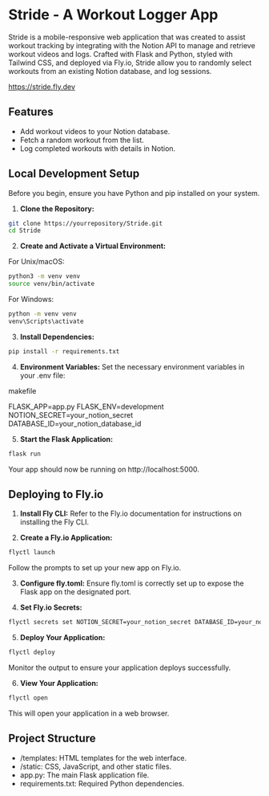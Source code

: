 # Stride - A Workout Logger App

Stride is a mobile-responsive web application that was created to assist workout tracking by integrating with the Notion API to manage and retrieve workout videos and logs. Crafted with Flask and Python, styled with Tailwind CSS, and deployed via Fly.io, Stride allow you to randomly select workouts from an existing Notion database, and log sessions.

https://stride.fly.dev

## Features

- Add workout videos to your Notion database.
- Fetch a random workout from the list.
- Log completed workouts with details in Notion.

## Local Development Setup

Before you begin, ensure you have Python and pip installed on your system.

1. **Clone the Repository:**

```bash
git clone https://yourrepository/Stride.git
cd Stride
```

2. **Create and Activate a Virtual Environment:**

For Unix/macOS:

```bash
python3 -m venv venv
source venv/bin/activate
```

For Windows:

```bash
python -m venv venv
venv\Scripts\activate
```

3. **Install Dependencies:**

```bash
pip install -r requirements.txt
```

4. **Environment Variables:**
   Set the necessary environment variables in your .env file:

makefile

FLASK_APP=app.py
FLASK_ENV=development
NOTION_SECRET=your_notion_secret
DATABASE_ID=your_notion_database_id

5. **Start the Flask Application:**

```bash
flask run
```

Your app should now be running on http://localhost:5000.

## Deploying to Fly.io

1. **Install Fly CLI:**
   Refer to the Fly.io documentation for instructions on installing the Fly CLI.

2. **Create a Fly.io Application:**

```bash
flyctl launch
```

Follow the prompts to set up your new app on Fly.io.

3. **Configure fly.toml:**
   Ensure fly.toml is correctly set up to expose the Flask app on the designated port.

4. **Set Fly.io Secrets:**

```bash
flyctl secrets set NOTION_SECRET=your_notion_secret DATABASE_ID=your_notion_database_id
```

5. **Deploy Your Application:**

```bash
flyctl deploy
```

Monitor the output to ensure your application deploys successfully.

6. **View Your Application:**

```bash
flyctl open
```

This will open your application in a web browser.

## Project Structure

- /templates: HTML templates for the web interface.
- /static: CSS, JavaScript, and other static files.
- app.py: The main Flask application file.
- requirements.txt: Required Python dependencies.
